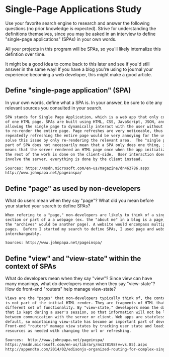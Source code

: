 # Single-Page Applications Study

Use your favorite search engine to research and answer the following questions
(no prior knowledge is expected). Strive for understanding the definitions
themselves, since you may be asked in an interview to define "single-page
applications" (SPAs) in your own words.

All your projects in this program will be SPAs, so you'll likely internalize
this defintion over time.

It might be a good idea to come back to this later and see if you'd still answer
in the same way! If you have a blog you're using to journal your experience
becoming a web developer, this might make a good article.

## Define "single-page application" (SPA)

In your own words, define what a SPA is. In your answer, be sure to cite any
relevant sources you consulted in your search.

```md
SPA stands for Single Page Application, which is a web app that only consists
of one HTML page. SPAs are built using HTML, CSS, JavaScript, JSON, and AJAX
allowing the single page to dynamically interact with the user without needing
to re-render the entire page. Page refreshes are very noticeable, thus
repeatedly refreshing the entire page would be very annoying for the user. SPAs
solve this issue by only re-rendering the relevant area.  The "single page"
part of SPA does not necessarily mean that a SPA only does one thing, it just
means that the server rendered an HTML page once when the app initialized, and
the rest of the work is done on the client-side.  User interaction does not
involve the server, everything is done by the client instead.

Sources: https://msdn.microsoft.com/en-us/magazine/dn463786.aspx
http://www.johnpapa.net/pageinspa/
```

## Define "page" as used by non-developers

What do users mean when they say "page"? What did you mean before your started
your search to define SPAs?

```md
When refering to a "page," non-developers are likely to think of a single
section or part of a a webpage (ex. the "about me" in a blog is a page, and
the "archives" would be another page). A website would encompass multiple
pages.  Before I started my search to define SPAs, I used page and website
interchangeably.

Sources: http://www.johnpapa.net/pageinspa/
```

## Define "view" and "view-state" within the context of SPAs

What do developers mean when they say "view"? Since view can have many meanings,
what do developers mean when they say "view-state"? How do front-end "routers"
help manage view-state?

```md
Views are the "pages" that non-developers typically think of, the content that
is not part of the initial HTML render. They are fragments of HTML that add
different set of functionality. By "view-state," developers mean the data
that is kept during a user's session, so that information will not be lost
between communication with the server or client. Web apps are stateless by
default, so maintaining view-state has become an important part of development.
Front-end "routers" manage view states by tracking user state and loading
resources as needed with changing the url or refreshing.

Sources:  http://www.johnpapa.net/pageinspa/
https://msdn.microsoft.com/en-us/library/ms178198(v=vs.85).aspx
http://appendto.com/2014/02/edisonjs-organized-routing-for-complex-single-page-applications/
```

